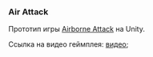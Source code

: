 ### Air Attack
Прототип игры [Airborne Attack](https://play.google.com/store/apps/details?id=com.cassette.airborneattack) на Unity.

Ссылка на видео геймплея: [видео](https://drive.google.com/file/d/1NLeSHSAYDjXLq2Dh9y7Azc4QZY70pz0F/view?usp=sharing);
